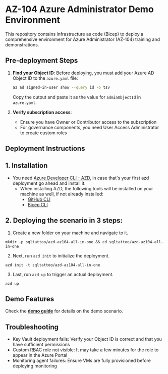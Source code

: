 # AZ-104 Azure Administrator Demo Environment

This repository contains infrastructure as code (Bicep) to deploy a comprehensive environment for Azure Administrator (AZ-104) training and demonstrations.

## Pre-deployment Steps

1. **Find your Object ID**:
   Before deploying, you must add your Azure AD Object ID to the `azure.yaml` file:
   
   ```bash
   az ad signed-in-user show --query id -o tsv
   ```
   
   Copy the output and paste it as the value for `adminObjectId` in `azure.yaml`.

2. **Verify subscription access**:
   - Ensure you have Owner or Contributor access to the subscription
   - For governance components, you need User Access Administrator to create custom roles

## Deployment Instructions

## 1. Installation 
- You need [Azure Developer CLI - AZD](https://learn.microsoft.com/en-us/azure/developer/azure-developer-cli/install-azd), in case that's your first azd deployment go ahead and install it.
    - When installing AZD, the following tools will be installed on your machine as well, if not already installed:
        - [GitHub CLI](https://cli.github.com)
        - [Bicep CLI](https://learn.microsoft.com/en-us/azure/azure-resource-manager/bicep/install)

## 2. Deploying the scenario in 3 steps: 

1. Create a new folder on your machine and navigate to it.
```
mkdir -p sqltattoo/azd-az104-all-in-one && cd sqltattoo/azd-az104-all-in-one 
```
2. Next, run `azd init` to initialize the deployment.
```
azd init -t sqltattoo/azd-az104-all-in-one
```
3. Last, run `azd up` to trigger an actual deployment.
```
azd up
```
## Demo Features
Check the **[demo guide](https://github.com/SQLtattoo/azd-az104-all-in-one/blob/master/demoguide/demoguide.md)** for details on the demo scenario.

## Troubleshooting

- Key Vault deployment fails: Verify your Object ID is correct and that you have sufficient permissions
- Custom RBAC role not visible: It may take a few minutes for the role to appear in the Azure Portal
- Monitoring agent failures: Ensure VMs are fully provisioned before deploying monitoring
